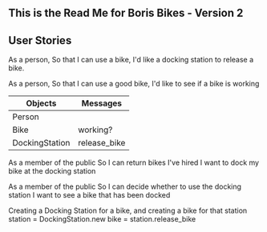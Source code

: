 ## This is the Read Me for Boris Bikes - Version 2


## User Stories
As a person,
So that I can use a bike,
I'd like a docking station to release a bike.

As a person,
So that I can use a good bike,
I'd like to see if a bike is working


| Objects     | Messages     |
| -----       | --------     |
| Person      |              |
| Bike        | working?     |
| DockingStation | release_bike |


As a member of the public
So I can return bikes I've hired
I want to dock my bike at the docking station

As a member of the public
So I can decide whether to use the docking station
I want to see a bike that has been docked


Creating a Docking Station for a bike, and creating a bike for that station
station = DockingStation.new
bike = station.release_bike
